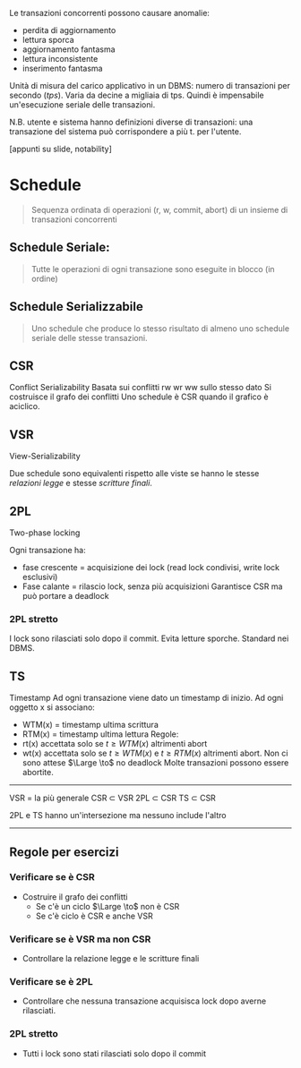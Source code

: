 Le transazioni concorrenti possono causare anomalie: 
- perdita di aggiornamento 
- lettura sporca
- aggiornamento fantasma
- lettura inconsistente
- inserimento fantasma

Unità di misura del carico applicativo in un DBMS: numero di transazioni per secondo (*tps*). Varia da decine a migliaia di tps. 
Quindi è impensabile un'esecuzione seriale delle transazioni. 

N.B. utente e sistema hanno definizioni diverse di transazioni: una transazione del sistema può corrispondere a più t. per l'utente. 

[appunti su slide, notability]

# Schedule 
> Sequenza ordinata di operazioni (r, w, commit, abort) di un insieme di transazioni concorrenti


## Schedule Seriale: 
> Tutte le operazioni di ogni transazione sono eseguite in blocco (in ordine)


## Schedule Serializzabile 
> Uno schedule che produce lo stesso risultato di almeno uno schedule seriale delle stesse transazioni. 


## CSR
Conflict Serializability
Basata sui conflitti rw wr ww sullo stesso dato
Si costruisce il grafo dei conflitti 
Uno schedule è CSR quando il grafico è aciclico. 

## VSR 
View-Serializability

Due schedule sono equivalenti rispetto alle viste  se hanno le stesse *relazioni legge* e stesse *scritture finali*. 

## 2PL
Two-phase locking

Ogni transazione ha: 
- fase crescente = acquisizione dei lock (read lock condivisi, write lock esclusivi) 
- Fase calante = rilascio lock, senza più acquisizioni
Garantisce CSR ma può portare a deadlock 

### 2PL stretto
I lock sono rilasciati solo dopo il commit. Evita letture sporche. Standard nei DBMS. 

## TS
Timestamp
Ad ogni transazione viene dato un timestamp di inizio. 
Ad ogni oggetto x si associano: 
- WTM(x) = timestamp ultima scrittura
- RTM(x) = timestamp ultima lettura
Regole: 
- rt(x) accettata solo se $t\geq WTM(x)$ altrimenti abort
- wt(x) accettata solo se $t\geq WTM(x)$ e $t \geq RTM(x)$ altrimenti abort. 
Non ci sono attese $\Large \to$ no deadlock 
Molte transazioni possono essere abortite. 

---

VSR = la più generale
CSR ⊂ VSR
2PL ⊂ CSR
TS ⊂ CSR

2PL e TS hanno un'intersezione ma nessuno include l'altro 

---

## Regole per esercizi

### Verificare se è CSR
- Costruire il grafo dei conflitti 
	- Se c'è un ciclo $\Large \to$ non è CSR
	- Se c'è ciclo è CSR e anche VSR

### Verificare se è VSR ma non CSR 
- Controllare la relazione legge e le scritture finali 

### Verificare se è 2PL 
- Controllare che nessuna transazione acquisisca lock dopo averne rilasciati. 
### 2PL stretto
- Tutti i lock sono stati rilasciati solo dopo il commit

